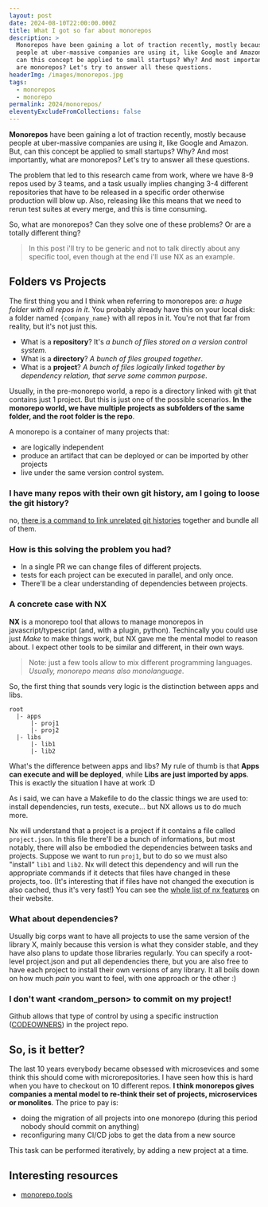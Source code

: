 ```yaml
---
layout: post
date: 2024-08-10T22:00:00.000Z
title: What I got so far about monorepos
description: >
  Monorepos have been gaining a lot of traction recently, mostly because
  people at uber-massive companies are using it, like Google and Amazon. But,
  can this concept be applied to small startups? Why? And most importantly, what
  are monorepos? Let's try to answer all these questions.
headerImg: /images/monorepos.jpg
tags:
  - monorepos
  - monorepo
permalink: 2024/monorepos/
eleventyExcludeFromCollections: false
---
```


**Monorepos** have been gaining a lot of traction recently, mostly because people at uber-massive companies are using it, like Google and Amazon. But, can this concept be applied to small startups? Why? And most importantly, what are monorepos? Let's try to answer all these questions.

The problem that led to this research came from work, where we have 8-9 repos used by 3 teams, and a task usually implies changing 3-4 different repositories that have to be released in a specific order otherwise production will blow up. Also, releasing like this means that we need to rerun test suites at every merge, and this is time consuming.

So, what are monorepos? Can they solve one of these problems? Or are a totally different thing?

> In this post i'll try to be generic and not to talk directly about any specific tool, even though at the end i'll use NX as an example.

## Folders vs Projects

The first thing you and I think when referring to monorepos are: *a huge folder with all repos in it*. You probably already have this on your local disk: a folder named `{company_name}` with all repos in it. You're not that far from reality, but it's not just this.

* What is a **repository**? It's *a bunch of files stored on a version control system*.
* What is a **directory**? *A bunch of files grouped together*.
* What is a **project**? *A bunch of files logically linked together by dependency relation, that serve some common purpose*.

Usually, in the pre-monorepo world, a repo is a directory linked with git that contains just 1 project. But this is just one of the possible scenarios. **In the monorepo world, we have multiple projects as subfolders of the same folder, and the root folder is the repo**.

A monorepo is a container of many projects that:

* are logically independent
* produce an artifact that can be deployed or can be imported by other projects
* live under the same version control system.

### I have many repos with their own git history, am I going to loose the git history?

no, [there is a command to link unrelated git histories](https://gfscott.com/blog/merge-git-repos-and-keep-commit-history/) together and bundle all of them. 

### How is this solving the problem you had?

* In a single PR we can change files of different projects.
* tests for each project can be executed in parallel, and only once.
* There'll be a clear understanding of dependencies between projects.

### &#x20;A concrete case with NX

**NX** is a monorepo tool that allows to manage monorepos in javascript/typescript (and, with a plugin, python). Techincally you could use just *Make* to make things work, but NX gave me the mental model to reason about. I expect other tools to be similar and different, in their own ways.

> Note: just a few tools allow to mix different programming languages. *Usually, monorepo means also monolanguage*.

So, the first thing that sounds very logic is the distinction between apps and libs.

```
root
  |- apps
      |- proj1 
      |- proj2
  |- libs
      |- lib1
      |- lib2
```

What's the difference between apps and libs? My rule of thumb is that **Apps can execute and will be deployed**, while **Libs are just imported by apps**. This is exactly the situation I have at work :D

As i said, we can have a Makefile to do the classic things we are used to: install dependencies, run tests, execute... but NX allows us to do much more. 

Nx will understand that a project is a project if it contains a file called `project.json`. In this file there'll be a bunch of informations, but most notably, there will also be embodied the dependencies between tasks and projects. Suppose we want to run `proj1`, but to do so we must also "install“ `lib1` and `lib2`. Nx will detect this dependency and will run the appropriate commands if it detects that files have changed in these projects, too. (It's interesting that if files have not changed the execution is also cached, thus it's very fast!) You can see the [whole list of nx features](https://nx.dev) on their website. 

### What about dependencies?

Usually big corps want to have all projects to use the same version of the library X, mainly because this version is what they consider stable, and they have also plans to update those libraries regularly. You can specify a root-level project.json and put all dependencies there, but you are also free to have each project to install their own versions of any library. It all boils down on how much *pain* you want to feel, with one approach or the other :)

### I don't want \<random\_person> to commit on my project!

Github allows that type of control by using a specific instruction ([CODEOWNERS](https://docs.github.com/en/repositories/managing-your-repositorys-settings-and-features/customizing-your-repository/about-code-owners)) in the project repo.

## So, is it better?

The last 10 years everybody became obsessed with microsevices and some think this should come with microrepositories. I have seen how this is hard when you have to checkout on 10 different repos. **I think monorepos gives companies a mental model to re-think their set of projects, microservices or monolites**. The price to pay is:

* doing the migration of all projects into one monorepo (during this period nobody should commit on anything)
* reconfiguring many CI/CD jobs to get the data from a new source

This task can be performed iteratively, by adding a new project at a time.

## Interesting resources

* [monorepo.tools](https://monorepo.tools/ "monorepo tools")
